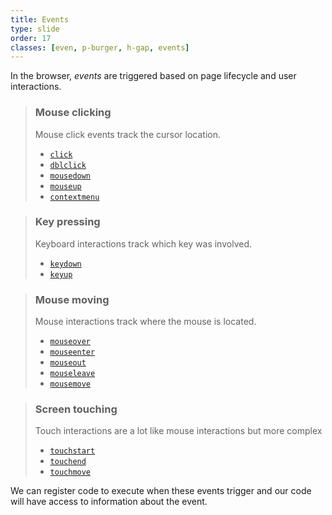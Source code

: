 ```yaml
---
title: Events
type: slide
order: 17
classes: [even, p-burger, h-gap, events]
---
```


In the browser, *events* are triggered based on page lifecycle and user interactions.


> ### Mouse clicking
> Mouse click events track the cursor location.
> - [`click`](https://developer.mozilla.org/en-US/docs/Web/API/Element/click_event)
> - [`dblclick`](https://developer.mozilla.org/en-US/docs/Web/API/Element/dblclick_event)
> - [`mousedown`](https://developer.mozilla.org/en-US/docs/Web/API/Element/mousedown_event)
> - [`mouseup`](https://developer.mozilla.org/en-US/docs/Web/API/Element/mouseup_event)
> - [`contextmenu`](https://developer.mozilla.org/en-US/docs/Web/API/Element/contextmenu_event)

> ### Key pressing
> Keyboard interactions track which key was involved.
> - [`keydown`](https://developer.mozilla.org/en-US/docs/Web/API/Element/keydown_event)
> - [`keyup`](https://developer.mozilla.org/en-US/docs/Web/API/Element/keyup_event)

> ### Mouse moving
> Mouse interactions track where the mouse is located.
> - [`mouseover`](https://developer.mozilla.org/en-US/docs/Web/API/Element/mouseover_event)
> - [`mouseenter`](https://developer.mozilla.org/en-US/docs/Web/API/Element/mouseenter_event)
> - [`mouseout`](https://developer.mozilla.org/en-US/docs/Web/API/Element/mouseout_event)
> - [`mouseleave`](https://developer.mozilla.org/en-US/docs/Web/API/Element/mouseleave_event)
> - [`mousemove`](https://developer.mozilla.org/en-US/docs/Web/API/Element/mousemove_event)

> ### Screen touching
> Touch interactions are a lot like mouse interactions but more complex
> - [`touchstart`](https://developer.mozilla.org/en-US/docs/Web/API/Element/touchstart_event)
> - [`touchend`](https://developer.mozilla.org/en-US/docs/Web/API/Element/touchend_event)
> - [`touchmove`](https://developer.mozilla.org/en-US/docs/Web/API/Element/touchmove_event)

We can register code to execute when these events trigger and our code will have access to information about the event. 